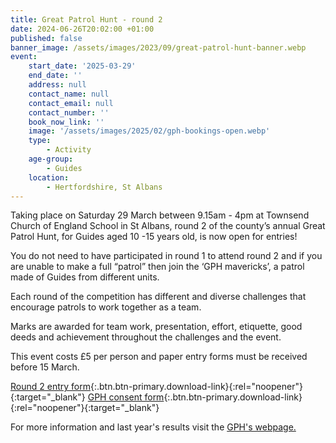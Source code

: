 ```yaml
---
title: Great Patrol Hunt - round 2
date: 2024-06-26T20:02:00 +01:00
published: false
banner_image: /assets/images/2023/09/great-patrol-hunt-banner.webp
event:
    start_date: '2025-03-29'
    end_date: ''
    address: null
    contact_name: null
    contact_email: null
    contact_number: ''
    book_now_link: ''
    image: '/assets/images/2025/02/gph-bookings-open.webp'
    type:
        - Activity
    age-group:
        - Guides
    location:
        - Hertfordshire, St Albans
---
```

Taking place on Saturday 29 March between 9.15am - 4pm at Townsend Church of England School in St Albans, round 2 of the county’s annual Great Patrol Hunt, for Guides aged 10 -15 years old, is now open for entries!

You do not need to have participated in round 1 to attend round 2 and if you are unable to make a full “patrol” then join the ‘GPH mavericks’, a patrol made of Guides from different units.

Each round of the competition has different and diverse challenges that encourage patrols to work together as a team. 

Marks are awarded for team work, presentation, effort, etiquette, good deeds and achievement throughout the challenges and the event.

This event costs £5 per person and paper entry forms must be received before 15 March.

[Round 2 entry form](/assets/docs/2025/gph-r2-24-25-entry-form.docx){:.btn.btn-primary.download-link}{:rel="noopener"}{:target="_blank"} [GPH consent form](/assets/docs/2025/gph-r2-24-25-info-consent-form.pdf){:.btn.btn-primary.download-link}{:rel="noopener"}{:target="_blank"}

For more information and last year's results visit the [GPH's webpage.](/great-patrol-hunt/)
